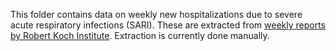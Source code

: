 This folder contains data on weekly new hospitalizations due to severe acute respiratory infections (SARI). These are extracted from [weekly reports by Robert Koch Institute](https://influenza.rki.de/Wochenberichte.aspx). Extraction is currently done manually.
